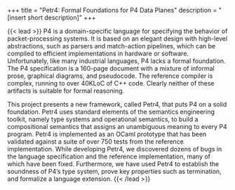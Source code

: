 +++
title = "Petr4: Formal Foundations for P4 Data Planes"
description = "[insert short description]"
+++

{{< lead >}}
P4 is a domain-specific language for specifying the behavior of packet-processing systems. It is based on an elegant design with high-level abstractions, such as parsers and match-action pipelines, which can be compiled to efficient implementations in hardware or software. Unfortunately, like many industrial languages, P4 lacks a formal foundation. The P4 specification is a 160-page document with a mixture of informal prose, graphical diagrams, and pseudocode. The reference compiler is complex, running to over 40KLoC of C++ code. Clearly neither of these artifacts is suitable for formal reasoning.

This project presents a new framework, called Petr4, that puts P4 on a solid foundation. Petr4 uses standard elements of the semantics engineering toolkit, namely type systems and operational semantics, to build a compositional semantics that assigns an unambiguous meaning to every P4 program. Petr4 is implemented as an OCaml prototype that has been validated against a suite of over 750 tests from the reference implementation. While developing Petr4, we discovered dozens of bugs in the language specification and the reference implementation, many of which have been fixed. Furthermore, we have used Petr4 to establish the soundness of P4’s type system, prove key properties such as termination, and formalize a language extension.
{{< /lead >}}

